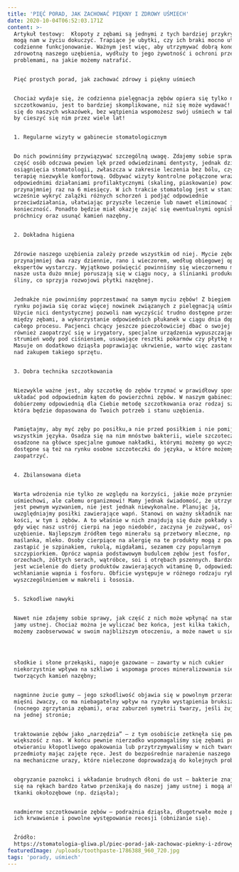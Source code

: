 ```yaml
---
title: 'PIĘĆ PORAD, JAK ZACHOWAĆ PIĘKNY I ZDROWY UŚMIECH'
date: 2020-10-04T06:52:03.171Z
content: >-
  Artykuł testowy:  Kłopoty z zębami są jednymi z tych bardziej przykrych, jakie
  mogą nam w życiu dokuczyć. Trapiące je ubytki, czy ich braki mocno utrudniają
  codzienne funkcjonowanie. Ważnym jest więc, aby utrzymywać dobrą kondycję
  zdrowotną naszego uzębienia, wydłuży to jego żywotność i ochroni przed
  problemami, na jakie możemy natrafić.


  Pięć prostych porad, jak zachować zdrowy i piękny uśmiech


  Chociaż wydaje się, że codzienna pielęgnacja zębów opiera się tylko na ich
  szczotkowaniu, jest to bardziej skomplikowane, niż się może wydawać! Stosując
  się do naszych wskazówek, bez wątpienia wspomożesz swój uśmiech w taki sposób,
  by cieszyć się nim przez wiele lat!


  1. Regularne wizyty w gabinecie stomatologicznym


  Do nich powinniśmy przywiązywać szczególną uwagę. Zdajemy sobie sprawę, że
  część osób odczuwa pewien lęk przed odwiedzinami dentysty, jednak dzisiejsze
  osiągnięcia stomatologii, zwłaszcza w zakresie leczenia bez bólu, czyni
  terapię niezwykle komfortową. Odbywać wizyty kontrolne połączone wraz z
  odpowiednimi działaniami profilaktycznymi (skaling, piaskowanie) powinniśmy
  przynajmniej raz na 6 miesięcy. W ich trakcie stomatolog jest w stanie
  wcześnie wykryć zalążki różnych schorzeń i podjąć odpowiednie
  przeciwdziałania, ułatwiając przyszłe leczenie lub nawet eliminować jego
  konieczność. Ponadto będzie miał okazję zająć się ewentualnymi ogniskami
  próchnicy oraz usunąć kamień nazębny.


  2. Dokładna higiena


  Zdrowie naszego uzębienia zależy przede wszystkim od niej. Mycie zębów
  przynajmniej dwa razy dziennie, rano i wieczorem, według obiegowej opinii
  ekspertów wystarczy. Wyjątkowo poświęcić powinniśmy się wieczornemu myciu,
  nasze usta dużo mniej poruszają się w ciągu nocy, a ślinianki produkują mniej
  śliny, co sprzyja rozwojowi płytki nazębnej.


  Jednakże nie powinniśmy poprzestawać na samym myciu zębów! Z biegiem czasu, na
  rynku pojawia się coraz więcej nowinek związanych z pielęgnacją uśmiechu.
  Użycie nici dentystycznej pozwoli nam wyczyścić trudno dostępne przestrzenie
  między zębami, a wykorzystanie odpowiednich płukanek w ciągu dnia dopełni
  całego procesu. Pacjenci chcący jeszcze pieczołowiciej dbać o swojej zęby mogą
  również zaopatrzyć się w irygatory, specjalne urządzenia wypuszczające
  strumień wody pod ciśnieniem, usuwające resztki pokarmów czy płytkę nazębną.
  Masuje on dodatkowo dziąsła poprawiając ukrwienie, warto więc zastanowić się
  nad zakupem takiego sprzętu.


  3. Dobra technika szczotkowania


  Niezwykle ważne jest, aby szczotkę do zębów trzymać w prawidłowy sposób oraz
  układać pod odpowiednim kątem do powierzchni zębów. W naszym gabinecie
  dobierzemy odpowiednią dla Ciebie metodę szczotkowania oraz rodzaj szczotki,
  która będzie dopasowana do Twoich potrzeb i stanu uzębienia.


  Pamiętajmy, aby myć zęby po posiłku,a nie przed posiłkiem i nie pomijać w tym
  wszystkim języka. Osadza się na nim mnóstwo bakterii, wiele szczoteczek ma
  osadzone na główce specjalne gumowe nakładki, którymi możemy go wyczyścić,
  dostępne są też na rynku osobne szczoteczki do języka, w które możemy się
  zaopatrzyć.


  4. Zbilansowana dieta


  Warta wdrożenia nie tylko ze względu na korzyści, jakie może przynieść naszemu
  uśmiechowi, ale całemu organizmowi! Mamy jednak świadomość, że utrzymanie jej
  jest pewnym wyzwaniem, nie jest jednak niewykonalne. Planując ją,
  uwzględniajmy posiłki zawierające wapń. Stanowi on ważny składnik naszych
  kości, w tym i zębów. A to właśnie w nich znajdują się duże pokłady wapnia,
  gdy więc nasz ustrój cierpi na jego niedobór, zaczyna je zużywać, osłabiając
  uzębienie. Najlepszym źródłem tego minerału są przetwory mleczne, np. sery,
  maślanka, mleko. Osoby cierpiące na alergię na te produkty mogą z powodzeniem
  zastąpić je szpinakiem, rukolą, migdałami, sezamem czy popularnym
  szczypiorkiem. Oprócz wapnia podstawowym budulcem zębów jest fosfor, obecny w
  orzechach, żółtych serach, wątróbce, soi i otrębach pszennych. Bardzo pomocne
  jest wcielenie do diety produktów zawierających witaminę D, odpowiedzialną za
  wchłanianie wapnia i fosforu. Obficie występuje w różnego rodzaju rybach, z
  wyszczególnieniem w makreli i łososia.


  5. Szkodliwe nawyki


  Nawet nie zdajemy sobie sprawy, jak część z nich może wpłynąć na stan naszej
  jamy ustnej. Chociaż można je wyliczać bez końca, jest kilka takich, które
  możemy zaobserwować w swoim najbliższym otoczeniu, a może nawet u siebie:




  słodkie i słone przekąski, napoje gazowane – zawarty w nich cukier
  niekorzystnie wpływa na szkliwo i wspomaga proces mineralizowania się bakterii
  tworzących kamień nazębny;


  nagminne żucie gumy – jego szkodliwość objawia się w powolnym przerastaniu
  mięśni żwaczy, co ma niebagatelny wpływ na ryzyko wystąpienia bruksizmu
  (nocnego zgrzytania zębami), oraz zaburzeń symetrii twarzy, jeśli żujemy gumę
  na jednej stronie;


  traktowanie zębów jako „narzędzia” – z tym osobiście zetknęła się pewnie
  większość z nas. W końcu pewnie nierzadko wspomagaliśmy się zębami przy
  otwieraniu kłopotliwego opakowania lub przytrzymywaliśmy w nich twarde
  przedmioty mając zajęte ręce. Jest do bezpośrednie narażenie naszego szkliwa
  na mechaniczne urazy, które nieleczone doprowadzają do kolejnych problemów;


  obgryzanie paznokci i wkładanie brudnych dłoni do ust – bakterie znajdujące
  się na rękach bardzo łatwo przenikają do naszej jamy ustnej i mogą atakować
  tkanki okołozębowe (np. dziąsła);


  nadmierne szczotkowanie zębów – podrażnia dziąsła, długotrwałe może powodować
  ich krwawienie i powolne występowanie recesji (obniżanie się).


  Źródło:
  https://stomatologia-gliwa.pl/piec-porad-jak-zachowac-piekny-i-zdrowy-usmiech/
featuredImage: /uploads/toothpaste-1786388_960_720.jpg
tags: 'porady, uśmiech'
---
```


